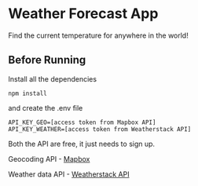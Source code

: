 # Weather Forecast App

Find the current temperature for anywhere in the world!

## Before Running

Install all the dependencies

```
npm install
```

and create the .env file 

```
API_KEY_GEO=[access token from Mapbox API]
API_KEY_WEATHER=[access token from Weatherstack API]
```

Both the API are free, it just needs to sign up.

Geocoding API - [Mapbox](http://mapbox.com/)

Weather data API - [Weatherstack API](https://weatherstack.com/)
